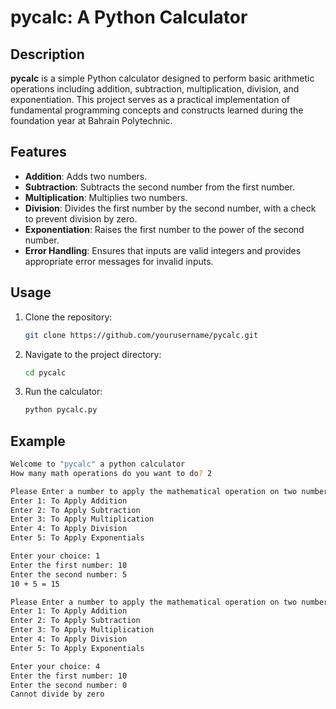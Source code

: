 # pycalc: A Python Calculator

## Description

**pycalc** is a simple Python calculator designed to perform basic arithmetic operations including addition, subtraction, multiplication, division, and exponentiation. This project serves as a practical implementation of fundamental programming concepts and constructs learned during the foundation year at Bahrain Polytechnic.

## Features

- **Addition**: Adds two numbers.
- **Subtraction**: Subtracts the second number from the first number.
- **Multiplication**: Multiplies two numbers.
- **Division**: Divides the first number by the second number, with a check to prevent division by zero.
- **Exponentiation**: Raises the first number to the power of the second number.
- **Error Handling**: Ensures that inputs are valid integers and provides appropriate error messages for invalid inputs.

## Usage

1. Clone the repository:
    ```sh
    git clone https://github.com/yourusername/pycalc.git
    ```

2. Navigate to the project directory:
    ```sh
    cd pycalc
    ```

3. Run the calculator:
    ```sh
    python pycalc.py
    ```

## Example

```sh
Welcome to "pycalc" a python calculator
How many math operations do you want to do? 2

Please Enter a number to apply the mathematical operation on two numbers:
Enter 1: To Apply Addition
Enter 2: To Apply Subtraction
Enter 3: To Apply Multiplication
Enter 4: To Apply Division
Enter 5: To Apply Exponentials

Enter your choice: 1
Enter the first number: 10
Enter the second number: 5
10 + 5 = 15

Please Enter a number to apply the mathematical operation on two numbers:
Enter 1: To Apply Addition
Enter 2: To Apply Subtraction
Enter 3: To Apply Multiplication
Enter 4: To Apply Division
Enter 5: To Apply Exponentials

Enter your choice: 4
Enter the first number: 10
Enter the second number: 0
Cannot divide by zero
